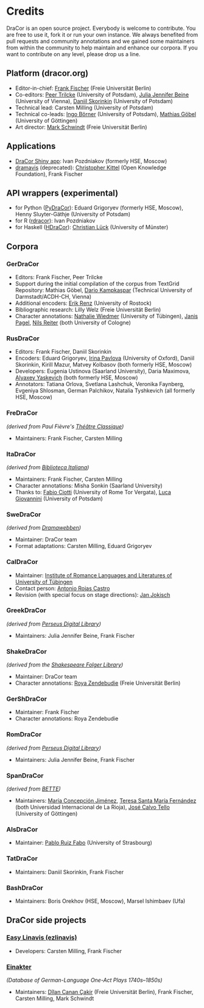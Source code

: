 # Credits

DraCor is an open source project. Everybody is welcome to contribute. You are free to use it, fork it or run your own instance. We always benefited from pull requests and community annotations and we gained some maintainers from within the community to help maintain and enhance our corpora. If you want to contribute on any level, please drop us a line.

## Platform (dracor.org)
* Editor-in-chief: [Frank Fischer](https://lehkost.github.io/) (Freie Universität Berlin)
* Co-editors: [Peer Trilcke](https://www.uni-potsdam.de/de/lit-19-jhd/peertrilcke/) (University of Potsdam), [Julia Jennifer Beine](https://klassischephilologie.univie.ac.at/ueber-uns/mitarbeiterinnen/gastforscherinnen/dr-julia-jennifer-beine/) (University of Vienna), [Daniil Skorinkin](https://www.uni-potsdam.de/de/digital-humanities/daniil-skorinkin) (University of Potsdam)
* Technical lead: Carsten Milling (University of Potsdam)
* Technical co-leads: [Ingo Börner](https://www.uni-potsdam.de/en/lit-19-jhd/team/ingo-boerner) (University of Potsdam), [Mathias Göbel](https://www.sub.uni-goettingen.de/en/contact/staff-a-z/staff-details/person/mathias-goebel/) (University of Göttingen)
* Art director: [Mark Schwindt](https://www.temporal-communities.de/people/schwindt/index.html) (Freie Universität Berlin)

## Applications
* [DraCor Shiny app](https://shiny.dracor.org/): Ivan Pozdniakov (formerly HSE, Moscow)
* [dramavis](https://dlina.github.io/dramavis/) (deprecated): [Christopher Kittel](http://www.christopherkittel.eu/) (Open Knowledge Foundation), Frank Fischer

## API wrappers (experimental)
* for Python ([PyDraCor](https://pypi.org/project/pydracor/)): Eduard Grigoryev (formerly HSE, Moscow), Henny Sluyter-Gäthje (University of Potsdam)
* for R ([rdracor](https://github.com/dracor-org/rdracor)): Ivan Pozdniakov
* for Haskell ([HDraCor](https://github.com/dracor-org/hdracor)): [Christian Lück](https://www.uni-muenster.de/DH/scdh/team.html) (University of Münster)

## Corpora

### GerDraCor
* Editors: Frank Fischer, Peer Trilcke
* Support during the initial compilation of the corpus from TextGrid Repository: Mathias Göbel, [Dario Kampkaspar](https://www.ulb.tu-darmstadt.de/die_bibliothek/ueberuns/organisation/kontakt_details_17792.en.jsp) (Technical University of Darmstadt/ACDH-CH, Vienna)
* Additional encoders: [Erik Renz](https://www.germanistik.uni-rostock.de/forschung/digital-humanities/mitarbeiterinnen/erik-renz/) (University of Rostock)
* Bibliographic research: Lilly Welz (Freie Universität Berlin)
* Character annotations: [Nathalie Wiedmer](https://uni-tuebingen.de/forschung/forschungsschwerpunkte/sonderforschungsbereiche/sfb-andere-aesthetik/organisation/mitglieder-alphabetisch/nathalie-wiedmer/) (University of Tübingen), [Janis Pagel](https://janispagel.de/), [Nils Reiter](https://nilsreiter.de/) (both University of Cologne)

### RusDraCor
* Editors: Frank Fischer, Daniil Skorinkin
* Encoders: Eduard Grigoryev, [Irina Pavlova](https://imcc.web.ox.ac.uk/people/ms-irina-pavlova) (University of Oxford), Daniil Skorinkin, Kirill Mazur, Matvey Kolbasov (both formerly HSE, Moscow)
* Developers: Eugenia Ustinova (Saarland University), Daria Maximova, [Alyaxey Yaskevich](https://yaskevich.com/) (both formerly HSE, Moscow)
* Annotators: Tatiana Orlova, Svetlana Lashchuk, Veronika Faynberg, Evgeniya Shlosman, German Palchikov, Natalia Tyshkevich (all formerly HSE, Moscow)

### FreDraCor
*(derived from Paul Fièvre's [Théâtre Classique](https://www.theatre-classique.fr/index.html))*
* Maintainers: Frank Fischer, Carsten Milling

### ItaDraCor
*(derived from [Biblioteca Italiana](http://www.bibliotecaitaliana.it/))*
* Maintainers: Frank Fischer, Carsten Milling
* Character annotations: Misha Sonkin (Saarland University)
* Thanks to: [Fabio Ciotti](http://directory.uniroma2.it/index.php/chart/dettagliDocente/8353) (University of Rome Tor Vergata), [Luca Giovannini](https://www.uni-potsdam.de/de/lit-19-jhd/luca-giovannini) (University of Potsdam)

### SweDraCor
*(derived from [Dramawebben](https://litteraturbanken.se/dramawebben))*
* Maintainer: DraCor team
* Format adaptations: Carsten Milling, Eduard Grigoryev

### CalDraCor
* Maintainer: [Institute of Romance Languages and Literatures of University of Tübingen](https://uni-tuebingen.de/fakultaeten/philosophische-fakultaet/fachbereiche/neuphilologie/romanisches-seminar/home/)
* Contact person: [Antonio Rojas Castro](https://uni-tuebingen.de/fakultaeten/philosophische-fakultaet/fachbereiche/neuphilologie/romanisches-seminar/ehrlicher/ehrlicher/team/dr-antonio-rojas-castro/)
* Revision (with special focus on stage directions): [Jan Jokisch](https://www.aesthetics.mpg.de/institut/mitarbeiterinnen/jan-jokisch.html)

### GreekDraCor
*(derived from [Perseus Digital Library](http://www.perseus.tufts.edu/hopper/opensource/download))*
* Maintainers: Julia Jennifer Beine, Frank Fischer

### ShakeDraCor
*(derived from the [Shakespeare Folger Library](https://www.folgerdigitaltexts.org/))*
* Maintainer: DraCor team
* Character annotations: [Roya Zendebudie](https://www.temporal-communities.de/people/zendebudie/index.html) (Freie Universität Berlin)

### GerShDraCor
* Maintainer: Frank Fischer
* Character annotations: Roya Zendebudie

### RomDraCor
*(derived from [Perseus Digital Library](http://www.perseus.tufts.edu/hopper/opensource/download))*
* Maintainers: Julia Jennifer Beine, Frank Fischer

### SpanDraCor
*(derived from [BETTE](https://github.com/GHEDI/BETTE))*
* Maintainers: [María Concepción Jiménez](https://www.unir.net/profesores/maria-concepcion-jimenez-fernandez/), [Teresa Santa María Fernández](https://www.unir.net/profesores/ma-teresa-santa-maria-fernandez/) (both Universidad Internacional de La Rioja), [José Calvo Tello](https://www.sub.uni-goettingen.de/kontakt/personen-a-z/personendetails/person/jose-calvo-tello/) (University of Göttingen)

### AlsDraCor
* Maintainer: [Pablo Ruiz Fabo](https://lilpa.unistra.fr/theme-1-lexiques-discours-et-transpositions/membres/enseignants-chercheurs/ruiz-fabo-pablo/) (University of Strasbourg)

### TatDraCor
* Maintainers: Daniil Skorinkin, Frank Fischer

### BashDraCor
* Maintainers: Boris Orekhov (HSE, Moscow), Marsel Ishimbaev (Ufa)

## DraCor side projects

### [Easy Linavis (ezlinavis)](https://ezlinavis.dracor.org/)
* Developers: Carsten Milling, Frank Fischer

### [Einakter](https://einakter.dracor.org/)
*(Database of German-Language One-Act Plays 1740s–1850s)*
* Maintainers: [Dîlan Canan Çakir](https://www.temporal-communities.de/people/cakir/index.html) (Freie Universität Berlin), Frank Fischer, Carsten Milling, Mark Schwindt
